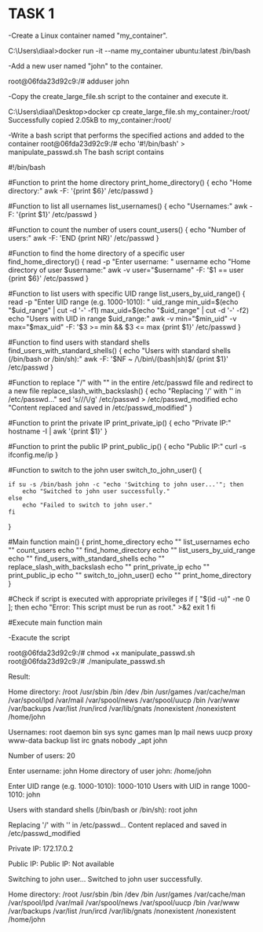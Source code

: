 # TASK 1

-Create a Linux container named "my_container".

C:\Users\diaal>docker run -it --name my_container ubuntu:latest /bin/bash

-Add a new user named "john" to the container.

root@06fda23d92c9:/# adduser john

-Copy the create_large_file.sh script to the container and execute it.

C:\Users\diaal\Desktop>docker cp create_large_file.sh my_container:/root/
Successfully copied 2.05kB to my_container:/root/

-Write a bash script that performs the specified actions and added to the container
root@06fda23d92c9:/# echo '#!/bin/bash' > manipulate_passwd.sh
 The bash script contains

 #!/bin/bash

#Function to print the home directory
print_home_directory() {
    echo "Home directory:"
    awk -F: '{print $6}' /etc/passwd
}

#Function to list all usernames
list_usernames() {
    echo "Usernames:"
    awk -F: '{print $1}' /etc/passwd
}

#Function to count the number of users
count_users() {
    echo "Number of users:"
    awk -F: 'END {print NR}' /etc/passwd
}

#Function to find the home directory of a specific user
find_home_directory() {
    read -p "Enter username: " username
    echo "Home directory of user $username:"
    awk -v user="$username" -F: '$1 == user {print $6}' /etc/passwd
}

#Function to list users with specific UID range
list_users_by_uid_range() {
    read -p "Enter UID range (e.g. 1000-1010): " uid_range
    min_uid=$(echo "$uid_range" | cut -d '-' -f1)
    max_uid=$(echo "$uid_range" | cut -d '-' -f2)
    echo "Users with UID in range $uid_range:"
    awk -v min="$min_uid" -v max="$max_uid" -F: '$3 >= min && $3 <= max {print $1}' /etc/passwd
}

#Function to find users with standard shells
find_users_with_standard_shells() {
    echo "Users with standard shells (/bin/bash or /bin/sh):"
    awk -F: '$NF ~ /\/bin\/(bash|sh)$/ {print $1}' /etc/passwd
}

#Function to replace "/" with "\" in the entire /etc/passwd file and redirect to a new file
replace_slash_with_backslash() {
    echo "Replacing '/' with '\' in /etc/passwd..."
    sed 's/\//\\/g' /etc/passwd > /etc/passwd_modified
    echo "Content replaced and saved in /etc/passwd_modified"
}

#Function to print the private IP
print_private_ip() {
    echo "Private IP:"
    hostname -I | awk '{print $1}'
}

#Function to print the public IP
print_public_ip() {
    echo "Public IP:"
    curl -s ifconfig.me/ip
}

#Function to switch to the john user
switch_to_john_user() {
    
    if su -s /bin/bash john -c "echo 'Switching to john user...'"; then
        echo "Switched to john user successfully."
    else
        echo "Failed to switch to john user."
    fi
}

#Main function
main() {
    print_home_directory
    echo ""
    list_usernames
    echo ""
    count_users
    echo ""
    find_home_directory
    echo ""
    list_users_by_uid_range
    echo ""
    find_users_with_standard_shells
    echo ""
    replace_slash_with_backslash
    echo ""
    print_private_ip
    echo ""
    print_public_ip
    echo ""
    switch_to_john_user()
    echo ""
    print_home_directory
}

#Check if script is executed with appropriate privileges
if [ "$(id -u)" -ne 0 ]; then
    echo "Error: This script must be run as root." >&2
    exit 1
fi

#Execute main function
main

-Exacute the script

root@06fda23d92c9:/# chmod +x manipulate_passwd.sh
root@06fda23d92c9:/# ./manipulate_passwd.sh

Result:

Home directory:
/root
/usr/sbin
/bin
/dev
/bin
/usr/games
/var/cache/man
/var/spool/lpd
/var/mail
/var/spool/news
/var/spool/uucp
/bin
/var/www
/var/backups
/var/list
/run/ircd
/var/lib/gnats
/nonexistent
/nonexistent
/home/john

Usernames:
root
daemon
bin
sys
sync
games
man
lp
mail
news
uucp
proxy
www-data
backup
list
irc
gnats
nobody
_apt
john

Number of users:
20

Enter username: john
Home directory of user john:
/home/john

Enter UID range (e.g. 1000-1010): 1000-1010
Users with UID in range 1000-1010:
john

Users with standard shells (/bin/bash or /bin/sh):
root
john

Replacing '/' with '\' in /etc/passwd...
Content replaced and saved in /etc/passwd_modified

Private IP:
172.17.0.2

Public IP:
Public IP: Not available

Switching to john user...
Switched to john user successfully.

Home directory:
/root
/usr/sbin
/bin
/dev
/bin
/usr/games
/var/cache/man
/var/spool/lpd
/var/mail
/var/spool/news
/var/spool/uucp
/bin
/var/www
/var/backups
/var/list
/run/ircd
/var/lib/gnats
/nonexistent
/nonexistent
/home/john






